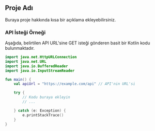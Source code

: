 ## Proje Adı

Buraya proje hakkında kısa bir açıklama ekleyebilirsiniz.

### API İsteği Örneği

Aşağıda, belirtilen API URL'sine GET isteği gönderen basit bir Kotlin kodu bulunmaktadır.

```kotlin
import java.net.HttpURLConnection
import java.net.URL
import java.io.BufferedReader
import java.io.InputStreamReader

fun main() {
    val apiUrl = "https://example.com/api" // API'nin URL'si

    try {
        // Kodu buraya ekleyin
        // ...

    } catch (e: Exception) {
        e.printStackTrace()
    }
}
